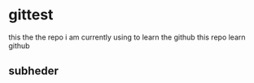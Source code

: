 # gittest

this the the repo i am currently using to learn the github
this repo learn github
## subheder